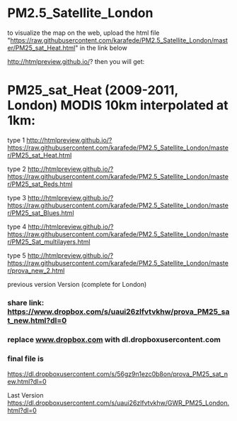 # PM2.5_Satellite_London
to visualize the map on the web, upload the html file 
"https://raw.githubusercontent.com/karafede/PM2.5_Satellite_London/master/PM25_sat_Heat.html" in the link below

http://htmlpreview.github.io/?
then you will get:

# PM25_sat_Heat (2009-2011, London) MODIS 10km interpolated at 1km:
type 1
http://htmlpreview.github.io/?https://raw.githubusercontent.com/karafede/PM2.5_Satellite_London/master/PM25_sat_Heat.html

type 2
http://htmlpreview.github.io/?https://raw.githubusercontent.com/karafede/PM2.5_Satellite_London/master/PM25_sat_Reds.html

type 3
http://htmlpreview.github.io/?https://raw.githubusercontent.com/karafede/PM2.5_Satellite_London/master/PM25_sat_Blues.html

type 4
http://htmlpreview.github.io/?https://raw.githubusercontent.com/karafede/PM2.5_Satellite_London/master/PM25_Sat_multilayers.html

type 5
http://htmlpreview.github.io/?https://raw.githubusercontent.com/karafede/PM2.5_Satellite_London/master/prova_new_2.html 

previous version Version (complete for London)
### share link: https://www.dropbox.com/s/uaui26zlfvtvkhw/prova_PM25_sat_new.html?dl=0
### replace www.dropbox.com with dl.dropboxusercontent.com
### final file is
https://dl.dropboxusercontent.com/s/56gz9n1ezc0b8on/prova_PM25_sat_new.html?dl=0

Last Version
https://dl.dropboxusercontent.com/s/uaui26zlfvtvkhw/GWR_PM25_London.html?dl=0


